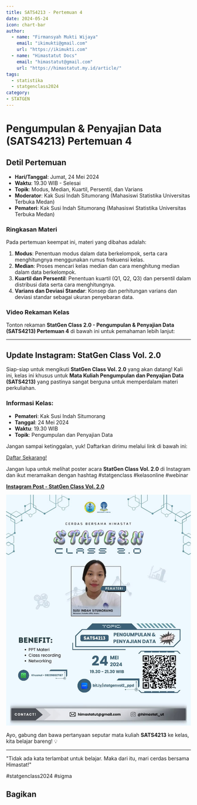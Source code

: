 ```yaml
--- 
title: SATS4213 - Pertemuan 4
date: 2024-05-24
icon: chart-bar
author:
  - name: "Firmansyah Mukti Wijaya"
    email: "ikimukti@gmail.com"
    url: "https://ikimukti.com"
  - name: "Himastatut Docs"
    email: "himastatut@gmail.com"
    url: "https://himastatut.my.id/article/"
tags:
  - statistika
  - statgenclass2024
category: 
- STATGEN
--- 
```


# Pengumpulan & Penyajian Data (SATS4213) Pertemuan 4

## Detil Pertemuan

- **Hari/Tanggal**: Jumat, 24 Mei 2024  
- **Waktu**: 19.30 WIB - Selesai  
- **Topik**: Modus, Median, Kuartil, Persentil, dan Varians  
- **Moderator**: Kak Susi Indah Situmorang (Mahasiswi Statistika Universitas Terbuka Medan)  
- **Pemateri**: Kak Susi Indah Situmorang (Mahasiswi Statistika Universitas Terbuka Medan)

### Ringkasan Materi
Pada pertemuan keempat ini, materi yang dibahas adalah:
1. **Modus**: Penentuan modus dalam data berkelompok, serta cara menghitungnya menggunakan rumus frekuensi kelas.
2. **Median**: Proses mencari kelas median dan cara menghitung median dalam data berkelompok.
3. **Kuartil dan Persentil**: Penentuan kuartil (Q1, Q2, Q3) dan persentil dalam distribusi data serta cara menghitungnya.
4. **Varians dan Deviasi Standar**: Konsep dan perhitungan varians dan deviasi standar sebagai ukuran penyebaran data.

### Video Rekaman Kelas
Tonton rekaman **StatGen Class 2.0 - Pengumpulan & Penyajian Data (SATS4213) Pertemuan 4** di bawah ini untuk pemahaman lebih lanjut:

<VidStack  
  src="https://www.youtube.com/watch?v=odfVXAabpLs"  
  title="StatGen Class 2.0 - Pengumpulan & Penyajian Data (SATS4213) Pertemuan 4"
/>

--- 

## Update Instagram: StatGen Class Vol. 2.0

Siap-siap untuk mengikuti **StatGen Class Vol. 2.0** yang akan datang! Kali ini, kelas ini khusus untuk **Mata Kuliah Pengumpulan dan Penyajian Data (SATS4213)** yang pastinya sangat berguna untuk memperdalam materi perkuliahan.

### Informasi Kelas:

- **Pemateri**: Kak Susi Indah Situmorang
- **Tanggal**: 24 Mei 2024
- **Waktu**: 19.30 WIB
- **Topik**: Pengumpulan dan Penyajian Data

Jangan sampai ketinggalan, yuk! Daftarkan dirimu melalui link di bawah ini:

[Daftar Sekarang!](https://bit.ly/statgenvol2_ppd)

Jangan lupa untuk melihat poster acara **StatGen Class Vol. 2.0** di Instagram dan ikut meramaikan dengan hashtag #statgenclass #kelasonline #webinar

[**Instagram Post - StatGen Class Vol. 2.0**](https://www.instagram.com/p/C7U_YhtyBmw/?img_index=1)

![StatGen Class 2.0 Poster](pertemuan_4_image.png)

Ayo, gabung dan bawa pertanyaan seputar mata kuliah **SATS4213** ke kelas, kita belajar bareng! 💡

--- 

"Tidak ada kata terlambat untuk belajar. Maka dari itu, mari cerdas bersama Himastat!"

#statgenclass2024 #sigma


## Bagikan
<Share colorful />
<GitContributors />
<GitChangelog />